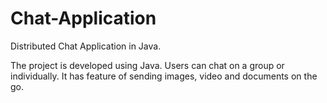 # Chat-Application
Distributed Chat Application in Java.



The project is developed using Java.
Users can chat on a group or individually. It has feature of sending images, video and documents on the go.
